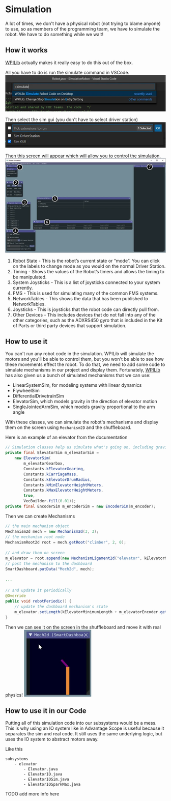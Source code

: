 # Simulation
A lot of times, we don't have a physical robot (not trying to blame anyone) to use, so as members of the programming team, we have to simulate the robot. We have to do something while we wait!

## How it works
[WPILib](https://docs.wpilib.org/en/stable/docs/software/wpilib-tools/robot-simulation/index.html) actually makes it really easy to do this out of the box. 

All you have to do is run the simulate command in VSCode.
![Run Sim](img/run_sim.webp)

Then select the sim gui (you don't have to select driver station) 
![Select Sim](img/sim_pick.webp)

Then this screen will appear which will allow you to control the simulation.
![Sim Screen](img/sim-gui.webp)

1. Robot State - This is the robot’s current state or “mode”. You can click on the labels to change mode as you would on the normal Driver Station.
2. Timing - Shows the values of the Robot’s timers and allows the timing to be manipulated.
3. System Joysticks - This is a list of joysticks connected to your system currently.
4. FMS - This is used for simulating many of the common FMS systems.
5. NetworkTables - This shows the data that has been published to NetworkTables.
6. Joysticks - This is joysticks that the robot code can directly pull from.
7. Other Devices - This includes devices that do not fall into any of the other categories, such as the ADXRS450 gyro that is included in the Kit of Parts or third party devices that support simulation.

## How to use it
You can't run any robot code in the simulation. WPILib will simulate the motors and you'll be able to control them, but you won't be able to see how these movements effect the robot. To do that, we need to add some code to simulate mechanisms in our project and display them. Fortunately, [WPILib](https://docs.wpilib.org/en/stable/docs/software/wpilib-tools/robot-simulation/physics-sim.html) has also given us a bunch of simulated mechanisms that we can use:

- LinearSystemSim, for modeling systems with linear dynamics
- FlywheelSim
- DifferentialDrivetrainSim
- ElevatorSim, which models gravity in the direction of elevator motion
- SingleJointedArmSim, which models gravity proportional to the arm angle

With these classes, we can simulate the robot's mechanisms and display them on the screen using `Mechanism2D` and the shuffleboard.

Here is an example of an elevator from the documentation
```java
// Simulation classes help us simulate what's going on, including gravity.
private final ElevatorSim m_elevatorSim =
    new ElevatorSim(
        m_elevatorGearbox,
        Constants.kElevatorGearing,
        Constants.kCarriageMass,
        Constants.kElevatorDrumRadius,
        Constants.kMinElevatorHeightMeters,
        Constants.kMaxElevatorHeightMeters,
        true,
        VecBuilder.fill(0.01));
private final EncoderSim m_encoderSim = new EncoderSim(m_encoder);
```

Then we can create Mechanisms
```java
// the main mechanism object
Mechanism2d mech = new Mechanism2d(3, 3);
// the mechanism root node
MechanismRoot2d root = mech.getRoot("climber", 2, 0);

// and draw them on screen
m_elevator = root.append(new MechanismLigament2d("elevator", kElevatorMinimumLength, 90));
// post the mechanism to the dashboard
SmartDashboard.putData("Mech2d", mech);

...

// and update it periodically
@Override
public void robotPeriodic() {
    // update the dashboard mechanism's state
    m_elevator.setLength(kElevatorMinimumLength + m_elevatorEncoder.getDistance());
}
```

Then we can see it on the screen in the shuffleboard and move it with real physics!
![Widget](img/mechanism2d-widget.webp)

## How to use it in our Code
Putting all of this simulation code into our subsystems would be a mess. This is why using an IO system like in Advantage Scope is useful because it separates the sim and real code. It still uses the same underlying logic, but uses the IO system to abstract motors away.

Like this 
```
subsystems
    - elevator
        - Elevator.java
        - ElevatorIO.java
        - ElevatorIOSim.java
        - ElevatorIOSparkMax.java
```

TODO add more info here